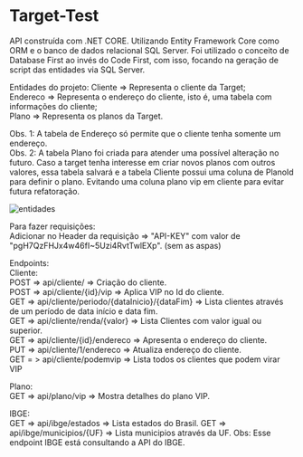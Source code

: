 # Target-Test

API construída com .NET CORE. Utilizando Entity Framework Core como ORM e o banco de dados relacional SQL Server.
Foi utilizado o conceito de Database First ao invés do Code First, com isso, focando na geração de script das entidades via SQL Server.

Entidades do projeto:
Cliente => Representa o cliente da Target;<br/>
Endereco => Representa o endereço do cliente, isto é, uma tabela com informações do cliente;<br/>
Plano => Representa os planos da Target.

Obs. 1: A tabela de Endereço só permite que o cliente tenha somente um endereço.<br/>
Obs. 2: A tabela Plano foi criada para atender uma possível alteração no futuro. Caso a target tenha interesse em criar novos planos com outros valores, essa tabela salvará e a tabela Cliente possui uma coluna de PlanoId para definir o plano. Evitando uma coluna plano vip em cliente para evitar futura refatoração.

![entidades](https://user-images.githubusercontent.com/28864256/162851970-0ac092fd-291f-4127-93c7-fa767b21e94d.jpg)

Para fazer requisições:<br/>
Adicionar no Header da requisição => "API-KEY" com valor de "pgH7QzFHJx4w46fI~5Uzi4RvtTwlEXp". (sem as aspas)

Endpoints:
<br/>
Cliente:<br/>
POST => api/cliente/ => Criação do cliente.<br/>
POST => api/cliente/{id}/vip => Aplica VIP no Id do cliente.<br/>
GET => api/cliente/periodo/{dataInicio}/{dataFim} => Lista clientes através de um período de data início e data fim.<br/>
GET => api/cliente/renda/{valor} => Lista Clientes com valor igual ou superior.<br/>
GET => api/cliente/{id}/endereco => Apresenta o endereço do cliente.<br/>
PUT => api/cliente/1/endereco => Atualiza endereço do cliente.<br/>
GET = > api/cliente/podemvip => Lista todos os clientes que podem virar VIP<br/>

Plano:<br/>
GET => api/plano/vip => Mostra detalhes do plano VIP.

IBGE:<br/>
GET => api/ibge/estados => Lista estados do Brasil.
GET => api/ibge/municipios/{UF} => Lista municipios através da UF.
Obs: Esse endpoint IBGE está consultando a API do IBGE.
